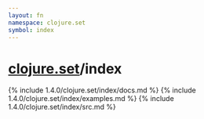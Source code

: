 ```yaml
---
layout: fn
namespace: clojure.set
symbol: index
---
```


# [clojure.set](../)/index

{% include 1.4.0/clojure.set/index/docs.md %}
{% include 1.4.0/clojure.set/index/examples.md %}
{% include 1.4.0/clojure.set/index/src.md %}

